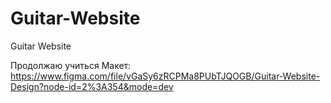 # Guitar-Website

Guitar Website

Продолжаю учиться
Макет: https://www.figma.com/file/vGaSy6zRCPMa8PUbTJQOGB/Guitar-Website-Design?node-id=2%3A354&mode=dev
